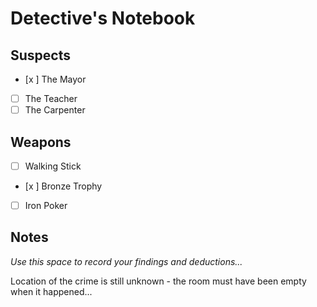 # Detective's Notebook

## Suspects
- [x ] The Mayor
- [ ] The Teacher
- [ ] The Carpenter

## Weapons
- [ ] Walking Stick
- [x ] Bronze Trophy
- [ ] Iron Poker

## Notes
*Use this space to record your findings and deductions...*

Location of the crime is still unknown - the room must have been empty when it happened...

